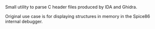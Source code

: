 Small utility to parse C header files produced by IDA and Ghidra.

Original use case is for displaying structures in memory in the Spice86 internal debugger.
